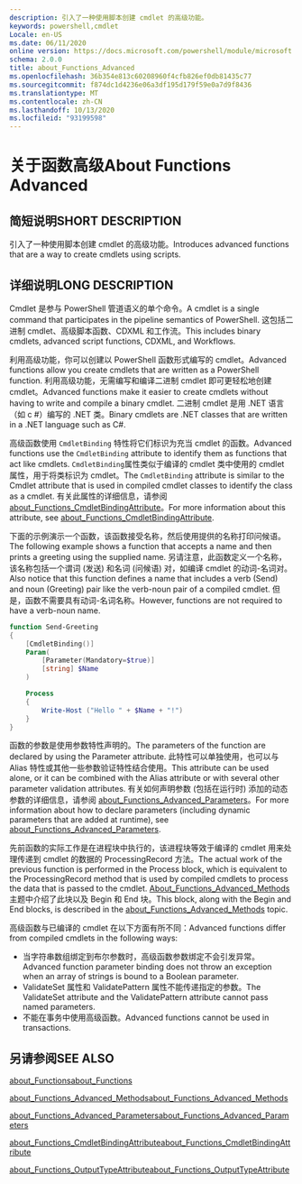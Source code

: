 ```yaml
---
description: 引入了一种使用脚本创建 cmdlet 的高级功能。
keywords: powershell,cmdlet
Locale: en-US
ms.date: 06/11/2020
online version: https://docs.microsoft.com/powershell/module/microsoft.powershell.core/about/about_functions_advanced?view=powershell-7&WT.mc_id=ps-gethelp
schema: 2.0.0
title: about_Functions_Advanced
ms.openlocfilehash: 36b354e813c60208960f4cfb826ef0db81435c77
ms.sourcegitcommit: f874dc1d4236e06a3df195d179f59e0a7d9f8436
ms.translationtype: MT
ms.contentlocale: zh-CN
ms.lasthandoff: 10/13/2020
ms.locfileid: "93199598"
---
```

# <a name="about-functions-advanced"></a><span data-ttu-id="012bd-104">关于函数高级</span><span class="sxs-lookup"><span data-stu-id="012bd-104">About Functions Advanced</span></span>

## <a name="short-description"></a><span data-ttu-id="012bd-105">简短说明</span><span class="sxs-lookup"><span data-stu-id="012bd-105">SHORT DESCRIPTION</span></span>
<span data-ttu-id="012bd-106">引入了一种使用脚本创建 cmdlet 的高级功能。</span><span class="sxs-lookup"><span data-stu-id="012bd-106">Introduces advanced functions that are a way to create cmdlets using scripts.</span></span>

## <a name="long-description"></a><span data-ttu-id="012bd-107">详细说明</span><span class="sxs-lookup"><span data-stu-id="012bd-107">LONG DESCRIPTION</span></span>

<span data-ttu-id="012bd-108">Cmdlet 是参与 PowerShell 管道语义的单个命令。</span><span class="sxs-lookup"><span data-stu-id="012bd-108">A cmdlet is a single command that participates in the pipeline semantics of PowerShell.</span></span> <span data-ttu-id="012bd-109">这包括二进制 cmdlet、高级脚本函数、CDXML 和工作流。</span><span class="sxs-lookup"><span data-stu-id="012bd-109">This includes binary cmdlets, advanced script functions, CDXML, and Workflows.</span></span>

<span data-ttu-id="012bd-110">利用高级功能，你可以创建以 PowerShell 函数形式编写的 cmdlet。</span><span class="sxs-lookup"><span data-stu-id="012bd-110">Advanced functions allow you create cmdlets that are written as a PowerShell function.</span></span> <span data-ttu-id="012bd-111">利用高级功能，无需编写和编译二进制 cmdlet 即可更轻松地创建 cmdlet。</span><span class="sxs-lookup"><span data-stu-id="012bd-111">Advanced functions make it easier to create cmdlets without having to write and compile a binary cmdlet.</span></span> <span data-ttu-id="012bd-112">二进制 cmdlet 是用 .NET 语言（如 c #）编写的 .NET 类。</span><span class="sxs-lookup"><span data-stu-id="012bd-112">Binary cmdlets are .NET classes that are written in a .NET language such as C#.</span></span>

<span data-ttu-id="012bd-113">高级函数使用 `CmdletBinding` 特性将它们标识为充当 cmdlet 的函数。</span><span class="sxs-lookup"><span data-stu-id="012bd-113">Advanced functions use the `CmdletBinding` attribute to identify them as functions that act like cmdlets.</span></span> <span data-ttu-id="012bd-114">`CmdletBinding`属性类似于编译的 cmdlet 类中使用的 cmdlet 属性，用于将类标识为 cmdlet。</span><span class="sxs-lookup"><span data-stu-id="012bd-114">The `CmdletBinding` attribute is similar to the Cmdlet attribute that is used in compiled cmdlet classes to identify the class as a cmdlet.</span></span> <span data-ttu-id="012bd-115">有关此属性的详细信息，请参阅 [about_Functions_CmdletBindingAttribute](about_Functions_CmdletBindingAttribute.md)。</span><span class="sxs-lookup"><span data-stu-id="012bd-115">For more information about this attribute, see [about_Functions_CmdletBindingAttribute](about_Functions_CmdletBindingAttribute.md).</span></span>

<span data-ttu-id="012bd-116">下面的示例演示一个函数，该函数接受名称，然后使用提供的名称打印问候语。</span><span class="sxs-lookup"><span data-stu-id="012bd-116">The following example shows a function that accepts a name and then prints a greeting using the supplied name.</span></span> <span data-ttu-id="012bd-117">另请注意，此函数定义一个名称，该名称包括一个谓词 (发送) 和名词 (问候语) 对，如编译 cmdlet 的动词-名词对。</span><span class="sxs-lookup"><span data-stu-id="012bd-117">Also notice that this function defines a name that includes a verb (Send) and noun (Greeting) pair like the verb-noun pair of a compiled cmdlet.</span></span> <span data-ttu-id="012bd-118">但是，函数不需要具有动词-名词名称。</span><span class="sxs-lookup"><span data-stu-id="012bd-118">However, functions are not required to have a verb-noun name.</span></span>

```powershell
function Send-Greeting
{
    [CmdletBinding()]
    Param(
        [Parameter(Mandatory=$true)]
        [string] $Name
    )

    Process
    {
        Write-Host ("Hello " + $Name + "!")
    }
}
```

<span data-ttu-id="012bd-119">函数的参数是使用参数特性声明的。</span><span class="sxs-lookup"><span data-stu-id="012bd-119">The parameters of the function are declared by using the Parameter attribute.</span></span>
<span data-ttu-id="012bd-120">此特性可以单独使用，也可以与 Alias 特性或其他一些参数验证特性结合使用。</span><span class="sxs-lookup"><span data-stu-id="012bd-120">This attribute can be used alone, or it can be combined with the Alias attribute or with several other parameter validation attributes.</span></span> <span data-ttu-id="012bd-121">有关如何声明参数 (包括在运行时) 添加的动态参数的详细信息，请参阅 [about_Functions_Advanced_Parameters](about_Functions_Advanced_Parameters.md)。</span><span class="sxs-lookup"><span data-stu-id="012bd-121">For more information about how to declare parameters (including dynamic parameters that are added at runtime), see [about_Functions_Advanced_Parameters](about_Functions_Advanced_Parameters.md).</span></span>

<span data-ttu-id="012bd-122">先前函数的实际工作是在进程块中执行的，该进程块等效于编译的 cmdlet 用来处理传递到 cmdlet 的数据的 ProcessingRecord 方法。</span><span class="sxs-lookup"><span data-stu-id="012bd-122">The actual work of the previous function is performed in the Process block, which is equivalent to the ProcessingRecord method that is used by compiled cmdlets to process the data that is passed to the cmdlet.</span></span> <span data-ttu-id="012bd-123">[About_Functions_Advanced_Methods](about_Functions_Advanced_Methods.md)主题中介绍了此块以及 Begin 和 End 块。</span><span class="sxs-lookup"><span data-stu-id="012bd-123">This block, along with the Begin and End blocks, is described in the [about_Functions_Advanced_Methods](about_Functions_Advanced_Methods.md) topic.</span></span>

<span data-ttu-id="012bd-124">高级函数与已编译的 cmdlet 在以下方面有所不同：</span><span class="sxs-lookup"><span data-stu-id="012bd-124">Advanced functions differ from compiled cmdlets in the following ways:</span></span>

- <span data-ttu-id="012bd-125">当字符串数组绑定到布尔参数时，高级函数参数绑定不会引发异常。</span><span class="sxs-lookup"><span data-stu-id="012bd-125">Advanced function parameter binding does not throw an exception when an array of strings is bound to a Boolean parameter.</span></span>
- <span data-ttu-id="012bd-126">ValidateSet 属性和 ValidatePattern 属性不能传递指定的参数。</span><span class="sxs-lookup"><span data-stu-id="012bd-126">The ValidateSet attribute and the ValidatePattern attribute cannot pass named parameters.</span></span>
- <span data-ttu-id="012bd-127">不能在事务中使用高级函数。</span><span class="sxs-lookup"><span data-stu-id="012bd-127">Advanced functions cannot be used in transactions.</span></span>

## <a name="see-also"></a><span data-ttu-id="012bd-128">另请参阅</span><span class="sxs-lookup"><span data-stu-id="012bd-128">SEE ALSO</span></span>

[<span data-ttu-id="012bd-129">about_Functions</span><span class="sxs-lookup"><span data-stu-id="012bd-129">about_Functions</span></span>](about_Functions.md)

[<span data-ttu-id="012bd-130">about_Functions_Advanced_Methods</span><span class="sxs-lookup"><span data-stu-id="012bd-130">about_Functions_Advanced_Methods</span></span>](about_Functions_Advanced_Methods.md)

[<span data-ttu-id="012bd-131">about_Functions_Advanced_Parameters</span><span class="sxs-lookup"><span data-stu-id="012bd-131">about_Functions_Advanced_Parameters</span></span>](about_Functions_Advanced_Parameters.md)

[<span data-ttu-id="012bd-132">about_Functions_CmdletBindingAttribute</span><span class="sxs-lookup"><span data-stu-id="012bd-132">about_Functions_CmdletBindingAttribute</span></span>](about_Functions_CmdletBindingAttribute.md)

[<span data-ttu-id="012bd-133">about_Functions_OutputTypeAttribute</span><span class="sxs-lookup"><span data-stu-id="012bd-133">about_Functions_OutputTypeAttribute</span></span>](about_Functions_OutputTypeAttribute.md)
